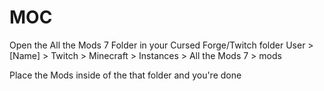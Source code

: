 # MOC
Open the All the Mods 7 Folder in your Cursed Forge/Twitch folder
User > [Name] > Twitch > Minecraft > Instances > All the Mods 7 > mods

Place the Mods inside of the that folder
and you're done
